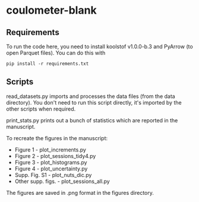 # coulometer-blank

## Requirements

To run the code here, you need to install koolstof v1.0.0-b.3 and PyArrow (to open Parquet files).  You can do this with

    pip install -r requirements.txt

## Scripts

read_datasets.py imports and processes the data files (from the data directory).  You don't need to run this script directly, it's imported by the other scripts when required.

print_stats.py prints out a bunch of statistics which are reported in the manuscript.

To recreate the figures in the manuscript:

  * Figure 1 - plot_increments.py
  * Figure 2 - plot_sessions_tidy4.py
  * Figure 3 - plot_histograms.py
  * Figure 4 - plot_uncertainty.py
  * Supp. Fig. S1 - plot_nuts_dic.py
  * Other supp. figs. - plot_sessions_all.py

The figures are saved in .png format in the figures directory.
